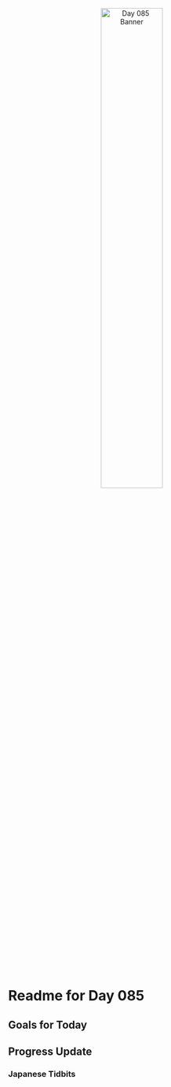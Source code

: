 <div align="center">
 <img src="../..Images/image_085.jpg" alt="Day 085 Banner" width="50%">
</div>

# Readme for Day 085

## Goals for Today

## Progress Update

### Japanese Tidbits

